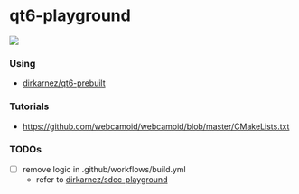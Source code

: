 qt6-playground
==============
![](https://github.com/dirkarnez/qt6-playground/actions/workflows/build.yml/badge.svg)

### Using
- [dirkarnez/qt6-prebuilt](https://github.com/dirkarnez/qt6-prebuilt)

### Tutorials
- https://github.com/webcamoid/webcamoid/blob/master/CMakeLists.txt

### TODOs
- [ ] remove logic in .github/workflows/build.yml
  - refer to [dirkarnez/sdcc-playground](https://github.com/dirkarnez/sdcc-playground)
